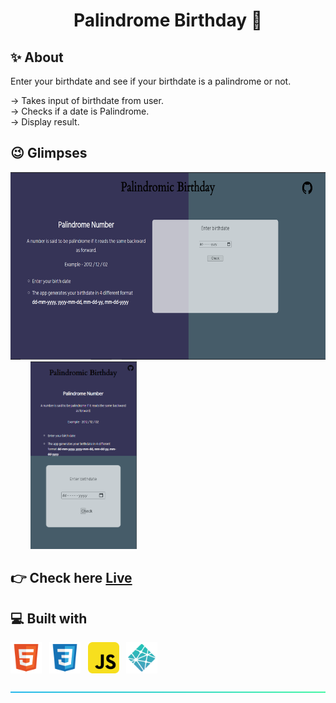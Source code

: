 <div align="center">

# Palindrome Birthday 🎂

</div>

## ✨ About 

Enter your birthdate and see if your birthdate is a palindrome or not.

-> Takes input of birthdate from user.    
-> Checks if a date is Palindrome.  
-> Display result.  


## 😉 **Glimpses**

<img src="img/desktop-ss.png" width="550" height="300" />&nbsp; &nbsp; &nbsp; &nbsp; <img src="img/mobile-ss.png" width="170" height="300" />

## 👉 Check here [Live](https://dcs-palindrome-birthday.netlify.app/)


## 💻 **Built with**

<img src="img/html.svg" width="50" height="50" /> &nbsp; <img src="img/css.svg" width="50" height="50" /> &nbsp;  <img src="img/javascript.svg" width="50" height="50" /> &nbsp;  <img src="img/netlify.svg" width="50" height="50" />

![](https://raw.githubusercontent.com/dcs-soni/MinionSpeaks/main/img/aqua-line.png)

